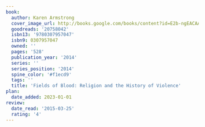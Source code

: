 ```yaml
---
book:
  author: Karen Armstrong
  cover_image_url: http://books.google.com/books/content?id=E2b-ngEACAAJ&printsec=frontcover&img=1&zoom=1&source=gbs_api
  goodreads: '20758042'
  isbn13: '9780307957047'
  isbn9: 0307957047
  owned: ''
  pages: '528'
  publication_year: '2014'
  series: ''
  series_position: '2014'
  spine_color: '#f1ecd9'
  tags: ''
  title: 'Fields of Blood: Religion and the History of Violence'
plan:
  date_added: 2023-01-01
review:
  date_read: '2015-03-25'
  rating: '4'
---
```

